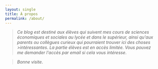 ```yaml
---
layout: single
title: À propos
permalink: /about/
---
```


>*Ce blog est destiné aux élèves qui suivent mes cours de sciences économiques et sociales au lycée et dans le supérieur, ainsi qu'aux parents ou collègues curieux qui pourraient trouver ici des choses >intéressantes*. *La partie élèves est en accès limitée. Vous pouvez me demander l'accès par email si cela vous intéresse*.

>*Bonne visite*.
